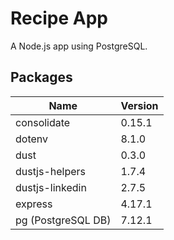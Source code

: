 # Recipe App

A Node.js app using PostgreSQL.

## Packages

| Name | Version |
|------|---------|
| consolidate | 0.15.1 |
| dotenv | 8.1.0 |
| dust | 0.3.0 |
| dustjs-helpers | 1.7.4 |
| dustjs-linkedin | 2.7.5 |
| express | 4.17.1 |
| pg (PostgreSQL DB) | 7.12.1 |
